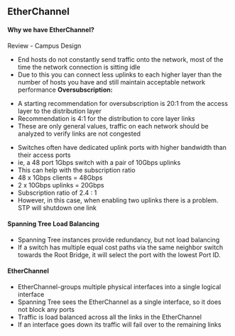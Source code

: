 ## EtherChannel

#### Why we have EtherChannel?

Review - Campus Design

- End hosts do not constantly send traffic onto the network, most of the time the network connection is sitting idle
- Due to this you can connect less uplinks to each higher layer than the number of hosts you have and still maintain acceptable network performance
**Oversubscription:**
* A starting recommendation for oversubscription is 20:1 from the access layer to the distribution layer
* Recommendation is 4:1 for the distribution to core layer links
* These are only general values, traffic on each network should be analyzed to verify links are not congested

- Switches often have dedicated uplink ports with higher bandwidth than their access ports
- ie, a 48 port 1Gbps switch with a pair of 10Gbps uplinks
- This can help with the subscription ratio 
- 48 x 1Gbps clients = 48Gbps
- 2 x 10Gbps uplinks = 20Gbps
- Subscription ratio of 2.4 : 1
- However, in this case, when enabling two uplinks there is a problem. STP will shutdown one link

#### Spanning Tree Load Balancing

* Spanning Tree instances provide redundancy, but not load balancing 
* If a switch has multiple equal cost paths via the same neighbor switch towards the Root Bridge, it will select the port with the lowest Port ID.

#### EtherChannel
- EtherChannel-groups multiple physical interfaces into a single logical interface
- Spanning Tree sees the EtherChannel as a single interface, so it does not block any ports 
- Traffic is load balanced across all the links in the EtherChannel
- If an interface goes down its traffic will fail over to the remaining links






